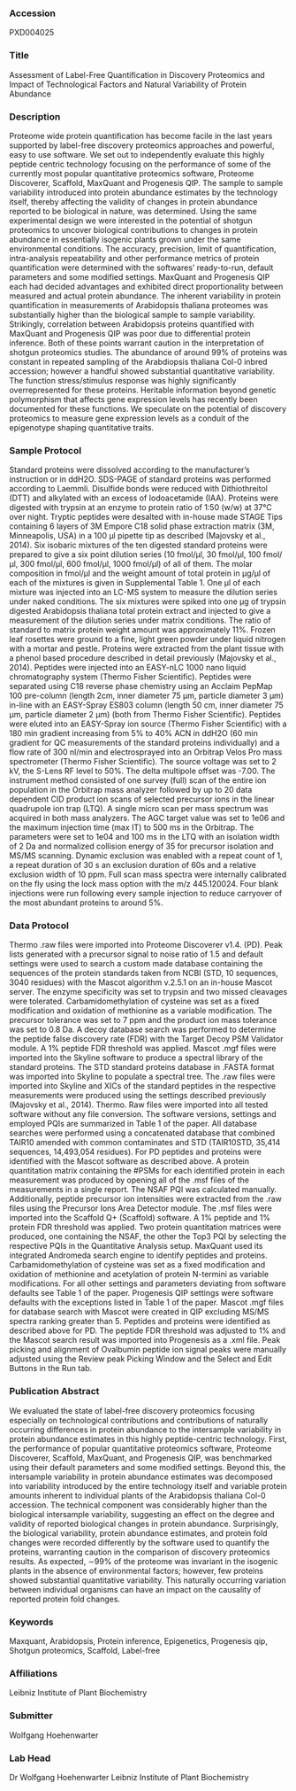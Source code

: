 ### Accession
PXD004025

### Title
Assessment of Label-Free Quantification in Discovery Proteomics and Impact of Technological Factors and Natural Variability of Protein Abundance

### Description
Proteome wide protein quantification has become facile in the last years supported by label-free discovery proteomics approaches and powerful, easy to use software. We set out to independently evaluate this highly peptide centric technology focusing on the performance of some of the currently most popular quantitative proteomics software, Proteome Discoverer, Scaffold, MaxQuant and Progenesis QIP. The sample to sample variability introduced into protein abundance estimates by the technology itself, thereby affecting the validity of changes in protein abundance reported to be biological in nature, was determined. Using the same experimental design we were interested in the potential of shotgun proteomics to uncover biological contributions to changes in protein abundance in essentially isogenic plants grown under the same environmental conditions. The accuracy, precision, limit of quantification, intra-analysis repeatability and other performance metrics of protein quantification were determined with the softwares’ ready-to-run, default parameters and some modified settings. MaxQuant and Progenesis QIP each had decided advantages and exhibited direct proportionality between measured and actual protein abundance. The inherent variability in protein quantification in measurements of Arabidopsis thaliana proteomes was substantially higher than the biological sample to sample variability. Strikingly, correlation between Arabidopsis proteins quantified with MaxQuant and Progenesis QIP was poor due to differential protein inference. Both of these points warrant caution in the interpretation of shotgun proteomics studies. The abundance of around 99% of proteins was constant in repeated sampling of the Arabdiopsis thaliana Col-0 inbred accession; however a handful showed substantial quantitative variability. The function stress/stimulus response was highly significantly overrepresented for these proteins. Heritable information beyond genetic polymorphism that affects gene expression levels has recently been documented for these functions. We speculate on the potential of discovery proteomics to measure gene expression levels as a conduit of the epigenotype shaping quantitative traits.

### Sample Protocol
Standard proteins were dissolved according to the manufacturer’s instruction or in ddH2O. SDS-PAGE of standard proteins was performed according to Laemmli. Disulfide bonds were reduced with Dithiothreitol (DTT) and alkylated with an excess of Iodoacetamide (IAA). Proteins were digested with trypsin at an enzyme to protein ratio of 1:50 (w/w) at 37°C over night. Tryptic peptides were desalted with in-house made STAGE Tips containing 6 layers of 3M Empore C18 solid phase extraction matrix (3M, Minneapolis, USA) in a 100 µl pipette tip as described (Majovsky et al., 2014). Six isobaric mixtures of the ten digested standard proteins were prepared to give a six point dilution series (10 fmol/µl, 30 fmol/µl, 100 fmol/µl, 300 fmol/µl, 600 fmol/µl, 1000 fmol/µl) of all of them. The molar composition in fmol/µl and the weight amount of total protein in µg/µl of each of the mixtures is given in Supplemental Table 1. One µl of each mixture was injected into an LC-MS system to measure the dilution series under naked conditions. The six mixtures were spiked into one µg of trypsin digested Arabidopsis thaliana total protein extract and injected to give a measurement of the dilution series under matrix conditions. The ratio of standard to matrix protein weight amount was approximately 11%. Frozen leaf rosettes were ground to a fine, light green powder under liquid nitrogen with a mortar and pestle. Proteins were extracted from the plant tissue with a phenol based procedure described in detail previously (Majovsky et al., 2014).  Peptides were injected into an EASY-nLC 1000 nano liquid chromatography system (Thermo Fisher Scientific). Peptides were separated using C18 reverse phase chemistry using an Acclaim PepMap 100 pre-column (length 2cm, inner diameter 75 µm, particle diameter 3 µm) in-line with an EASY-Spray ES803 column (length 50 cm, inner diameter 75 µm, particle diameter 2 µm) (both from Thermo Fisher Scientific). Peptides were eluted into an EASY-Spray ion source (Thermo Fisher Scientific) with a 180 min gradient increasing from 5% to 40% ACN in ddH2O (60 min gradient for QC measurements of the standard proteins individually) and a flow rate of 300 nl/min and electrosprayed into an Orbitrap Velos Pro mass spectrometer (Thermo Fisher Scientific). The source voltage was set to 2 kV, the S-Lens RF level to 50%. The delta multipole offset was -7.00. The instrument method consisted of one survey (full) scan of the entire ion population in the Orbitrap mass analyzer followed by up to 20 data dependent CID product ion scans of selected precursor ions in the linear quadrupole ion trap (LTQ). A single micro scan per mass spectrum was acquired in both mass analyzers. The AGC target value was set to 1e06 and the maximum injection time (max IT) to 500 ms in the Orbitrap. The parameters were set to 1e04 and 100 ms in the LTQ with an isolation width of 2 Da and normalized collision energy of 35 for precursor isolation and MS/MS scanning. Dynamic exclusion was enabled with a repeat count of 1, a repeat duration of 30 s an exclusion duration of 60s and a relative exclusion width of 10 ppm. Full scan mass spectra were internally calibrated on the fly using the lock mass option with the m/z 445.120024. Four blank injections were run following every sample injection to reduce carryover of the most abundant proteins to around 5%.

### Data Protocol
Thermo .raw files were imported into Proteome Discoverer v1.4. (PD). Peak lists generated with a precursor signal to noise ratio of 1.5 and default settings were used to search a custom made database containing the sequences of the protein standards taken from NCBI (STD, 10 sequences, 3040 residues) with the Mascot algorithm v.2.5.1 on an in-house Mascot server. The enzyme specificity was set to trypsin and two missed cleavages were tolerated. Carbamidomethylation of cysteine was set as a fixed modification and oxidation of methionine as a variable modification. The precursor tolerance was set to 7 ppm and the product ion mass tolerance was set to 0.8 Da. A decoy database search was performed to determine the peptide false discovery rate (FDR) with the Target Decoy PSM Validator module. A 1% peptide FDR threshold was applied. Mascot .mgf files were imported into the Skyline software to produce a spectral library of the standard proteins. The STD standard proteins database in .FASTA format was imported into Skyline to populate a spectral tree. The .raw files were imported into Skyline and XICs of the standard peptides in the respective measurements were produced using the settings described previously (Majovsky et al., 2014). Thermo. Raw files were imported into all tested software without any file conversion. The software versions, settings and employed PQIs are summarized in Table 1 of the paper. All database searches were performed using a concatenated database that combined TAIR10 amended with common contaminates and STD (TAIR10STD, 35,414 sequences, 14,493,054 residues). For PD peptides and proteins were identified with the Mascot software as described above. A protein quantitation matrix containing the #PSMs for each identified protein in each measurement was produced by opening all of the .msf files of the measurements in a single report. The NSAF PQI was calculated manually. Additionally, peptide precursor ion intensities were extracted from the .raw files using the Precursor Ions Area Detector module. The .msf files were imported into the Scaffold Q+ (Scaffold) software. A 1% peptide and 1% protein FDR threshold was applied. Two protein quantitation matrices were produced, one containing the NSAF, the other the Top3 PQI by selecting the respective PQIs in the Quantitative Analysis setup. MaxQuant used its integrated Andromeda search engine to identify peptides and proteins. Carbamidomethylation of cysteine was set as a fixed modification and oxidation of methionine and acetylation of protein N-termini as variable modifications. For all other settings and parameters deviating from software defaults see Table 1 of the paper. Progenesis QIP settings were software defaults with the exceptions listed in Table 1 of the paper. Mascot .mgf files for database search with Mascot were created in QIP excluding MS/MS spectra ranking greater than 5. Peptides and proteins were identified as described above for PD. The peptide FDR threshold was adjusted to 1% and the Mascot search result was imported into Progenesis as a .xml file. Peak picking and alignment of Ovalbumin peptide ion signal peaks were manually adjusted using the Review peak Picking Window and the Select and Edit Buttons in the Run tab.

### Publication Abstract
We evaluated the state of label-free discovery proteomics focusing especially on technological contributions and contributions of naturally occurring differences in protein abundance to the intersample variability in protein abundance estimates in this highly peptide-centric technology. First, the performance of popular quantitative proteomics software, Proteome Discoverer, Scaffold, MaxQuant, and Progenesis QIP, was benchmarked using their default parameters and some modified settings. Beyond this, the intersample variability in protein abundance estimates was decomposed into variability introduced by the entire technology itself and variable protein amounts inherent to individual plants of the Arabidopsis thaliana Col-0 accession. The technical component was considerably higher than the biological intersample variability, suggesting an effect on the degree and validity of reported biological changes in protein abundance. Surprisingly, the biological variability, protein abundance estimates, and protein fold changes were recorded differently by the software used to quantify the proteins, warranting caution in the comparison of discovery proteomics results. As expected, &#x223c;99% of the proteome was invariant in the isogenic plants in the absence of environmental factors; however, few proteins showed substantial quantitative variability. This naturally occurring variation between individual organisms can have an impact on the causality of reported protein fold changes.

### Keywords
Maxquant, Arabidopsis, Protein inference, Epigenetics, Progenesis qip, Shotgun proteomics, Scaffold, Label-free

### Affiliations
Leibniz Institute of Plant Biochemistry

### Submitter
Wolfgang Hoehenwarter

### Lab Head
Dr Wolfgang Hoehenwarter
Leibniz Institute of Plant Biochemistry


